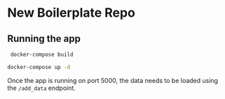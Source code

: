 # New Boilerplate Repo

## Running the app


```bash
 docker-compose build
```
```bash
docker-compose up -d
```


Once the app is running on port 5000, the data needs to be loaded using the `/add_data` endpoint.
